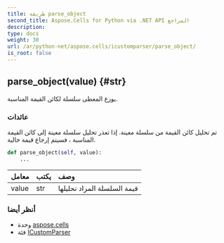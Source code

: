 ```yaml
---
title: طريقة parse_object
second_title: Aspose.Cells for Python via .NET API المراجع
description:
type: docs
weight: 30
url: /ar/python-net/aspose.cells/icustomparser/parse_object/
is_root: false
---
```

##  parse_object(value) {#str}
يوزع المعطى سلسلة لكائن القيمة المناسبة.


###  عائدات

تم تحليل كائن القيمة من سلسلة معينة. إذا تعذر تحليل سلسلة معينة إلى كائن القيمة المناسبة ، فسيتم إرجاع قيمة خالية.


```python
def parse_object(self, value):
    ...
```


| معامل| يكتب| وصف|
| :- | :- | :- |
| value | str | قيمة السلسلة المراد تحليلها|



###  أنظر أيضا
* وحدة [aspose.cells](../../)
* فئة [ICustomParser](/cells/ar/python-net/aspose.cells/icustomparser)
